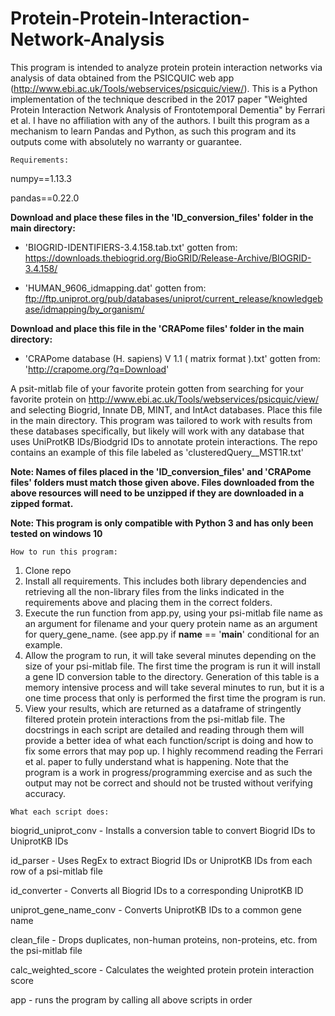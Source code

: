 # Protein-Protein-Interaction-Network-Analysis

This program is intended to analyze protein protein interaction networks via analysis of data obtained from the PSICQUIC web app (http://www.ebi.ac.uk/Tools/webservices/psicquic/view/).
This is a Python implementation of the technique described in the 2017 paper "Weighted Protein Interaction Network Analysis of Frontotemporal Dementia" by Ferrari et al.
I have no affiliation with any of the authors. I built this program as a mechanism to learn Pandas and Python, as such this program and its outputs come with absolutely no warranty or guarantee. 

~~~~~~~~~~~~~~
Requirements: 
~~~~~~~~~~~~~~

numpy==1.13.3

pandas==0.22.0

**Download and place these files in the 'ID_conversion_files' folder in the main directory:**

- 'BIOGRID-IDENTIFIERS-3.4.158.tab.txt' gotten from: https://downloads.thebiogrid.org/BioGRID/Release-Archive/BIOGRID-3.4.158/

- 'HUMAN_9606_idmapping.dat' gotten from: ftp://ftp.uniprot.org/pub/databases/uniprot/current_release/knowledgebase/idmapping/by_organism/

**Download and place this file in the  'CRAPome files' folder in the main directory:**

- 'CRAPome database (H. sapiens) V 1.1 ( matrix format ).txt' gotten from: 'http://crapome.org/?q=Download'

A psit-mitlab file of your favorite protein gotten from searching for your favorite protein on 
http://www.ebi.ac.uk/Tools/webservices/psicquic/view/ and selecting Biogrid, Innate DB, MINT, and IntAct databases. Place this file in the main directory. This program was tailored to work with results from these databases specifically, but likely will work with any database that uses UniProtKB IDs/Biodgrid IDs to annotate protein interactions. The repo contains an example of this file labeled as 'clusteredQuery__MST1R.txt'

**Note: Names of files placed in the 'ID_conversion_files' and 'CRAPome files' folders must match those given above. Files downloaded from the above resources will need to be unzipped if they are downloaded in a zipped format.**

**Note: This program is only compatible with Python 3 and has only been tested on windows 10**

~~~~~~~~~~~~~~~~~~~~~~~
How to run this program:
~~~~~~~~~~~~~~~~~~~~~~~
 
 1. Clone repo
 2. Install all requirements. This includes both library dependencies and retrieving all the non-library files from the links indicated in the requirements above and placing them in the correct folders. 
 3. Execute the run function from app.py, using your psi-mitlab file name as an argument for filename and your query protein name as an argument for query_gene_name. (see app.py if __name__ == '__main__' conditional for an example.
4. Allow the program to run, it will take several minutes depending on the size of your psi-mitlab file. The first time the program is run it will install a gene ID conversion table to the directory. Generation of this table is a memory intensive process and will take several minutes to run, but it is a one time process that only is performed the first time the program is run.
5. View your results, which are returned as a dataframe of stringently filtered protein protein interactions from the psi-mitlab file. The docstrings in each script are detailed and reading through them will provide a better idea of what each function/script is doing and how to fix some errors that may pop up. I highly recommend reading the Ferrari et al. paper to fully understand what is happening. Note that the program is a work in progress/programming exercise and as such the output may not be correct and should not be trusted without verifying accuracy.  

~~~~~~~~~~~~~~~~~~~~~
What each script does:
~~~~~~~~~~~~~~~~~~~~~

biogrid_uniprot_conv - Installs a conversion table to convert Biogrid IDs to UniprotKB IDs

id_parser - Uses RegEx to extract Biogrid IDs or UniprotKB IDs from each row of a psi-mitlab file

id_converter - Converts all Biogrid IDs to a corresponding UniprotKB ID

uniprot_gene_name_conv - Converts UniprotKB IDs to a common gene name

clean_file - Drops duplicates, non-human proteins, non-proteins, etc. from the psi-mitlab file

calc_weighted_score - Calculates the weighted protein protein interaction score

app - runs the program by calling all above scripts in order
